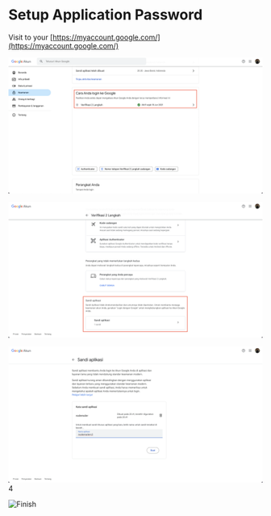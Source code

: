 # Setup Application Password

Visit to your [https://myaccount.google.com/](https://myaccount.google.com/)

![Security Menu](docs/1.png)

![Aplication Password](docs/2.png)

![Create Application Password](docs/3.png)4

![Finish](./docs/.png)
